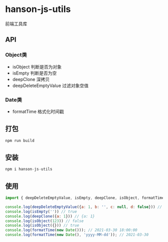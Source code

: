 # hanson-js-utils

前端工具库

## API

### Object类

- isObject             判断是否为对象
- isEmpty              判断是否为空
- deepClone            深拷贝
- deepDeleteEmptyValue 过滤对象空值

### Date类

- formatTime           格式化时间戳

## 打包

``` javascript
npm run build
```

## 安装

``` javascript
npm i hanson-js-utils
```


## 使用

``` javascript
import { deepDeleteEmptyValue, isEmpty, deepClone, isObject, formatTime } from 'hanson-js-utils'

console.log(deepDeleteEmptyValue({a: 1, b: '', c: null, d: false})) // {a: 1, d: false}
console.log(isEmpty('')) // true
console.log(deepClone({a: 1})) // {a: 1}
console.log(isObject(123)) // false
console.log(isObject({})) // true
console.log(formatTime(new Date())); // 2021-03-30 18:00:00
console.log(formatTime(new Date(), 'yyyy-MM-dd')); // 2021-03-30

